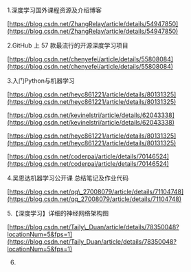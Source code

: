 1.深度学习国外课程资源及介绍博客

[https://blog.csdn.net/ZhangRelay/article/details/54947850](https://blog.csdn.net/ZhangRelay/article/details/54947850)

2.GitHub 上 57 款最流行的开源深度学习项目

[https://blog.csdn.net/chenyefei/article/details/55808084](https://blog.csdn.net/chenyefei/article/details/55808084)

3.入门Python与机器学习

[https://blog.csdn.net/heyc861221/article/details/80131325](https://blog.csdn.net/heyc861221/article/details/80131325)

[https://blog.csdn.net/kevinelstri/article/details/62043338](https://blog.csdn.net/kevinelstri/article/details/62043338)

[https://blog.csdn.net/heyc861221/article/details/80131325](https://blog.csdn.net/heyc861221/article/details/80131325)

[https://blog.csdn.net/coderpai/article/details/70146524](https://blog.csdn.net/coderpai/article/details/70146524)

4.吴恩达机器学习公开课 总结笔记及作业代码

[https://blog.csdn.net/qq\_27008079/article/details/71104748](https://blog.csdn.net/qq_27008079/article/details/71104748)

5.【深度学习】详细的神经网络架构图

[https://blog.csdn.net/Taily\_Duan/article/details/78350048?locationNum=5&fps=1](https://blog.csdn.net/Taily_Duan/article/details/78350048?locationNum=5&fps=1)

6.

